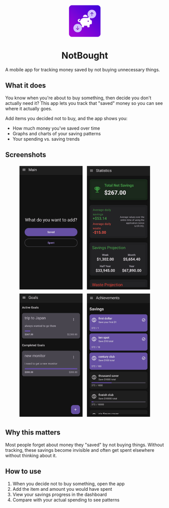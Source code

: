 <div align="center">
  <img src="app/src/main/res/mipmap-anydpi/icon.png" alt="NotBought App Icon" width="100"/>
  <h1>NotBought</h1>
</div>

A mobile app for tracking money saved by not buying unnecessary things.

## What it does

You know when you're about to buy something, then decide you don't actually need it? This app lets you track that "saved" money so you can see where it actually goes.

Add items you decided not to buy, and the app shows you:
- How much money you've saved over time
- Graphs and charts of your saving patterns  
- Your spending vs. saving trends

## Screenshots
<div align="center">
  <img src="screenshots/main_screen.jpg" alt="Main Screen" width="200" style="margin: 5px;"/>
  <img src="screenshots/statistics_screen.jpg" alt="Statistics Screen" width="200" style="margin: 5px;"/>
  <img src="screenshots/goals_screen.jpg" alt="Goals Screen" width="200" style="margin: 5px;"/>
  <img src="screenshots/achievements_screen.jpg" alt="Achievements Screen" width="200" style="margin: 5px;"/>
</div>

## Why this matters

Most people forget about money they "saved" by not buying things. Without tracking, these savings become invisible and often get spent elsewhere without thinking about it.

## How to use

1. When you decide not to buy something, open the app
2. Add the item and amount you would have spent
3. View your savings progress in the dashboard
4. Compare with your actual spending to see patterns

